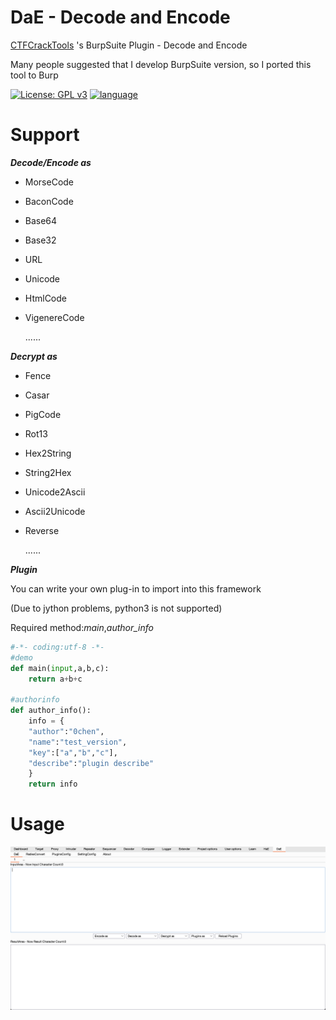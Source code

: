# DaE - Decode and Encode
[CTFCrackTools](https://github.com/Acmesec/CTFCrackTools) 's BurpSuite Plugin - Decode and Encode

Many people suggested that I develop BurpSuite version, so I ported this tool to Burp

 [![License: GPL v3](https://img.shields.io/badge/License-GPL%20v3-blue.svg)](https://github.com/0Chencc/DaE/blob/main/LICENSE)
 [![language](https://img.shields.io/badge/Language-Java/Kotlin-orange.svg)](https://github.com/0Chencc/DaE/)
# Support

***Decode/Encode as***
 - MorseCode

 - BaconCode

 - Base64

 - Base32

 - URL

 - Unicode

 - HtmlCode

 - VigenereCode

   ......

***Decrypt as***

 - Fence

 - Casar

 - PigCode

 - Rot13

 - Hex2String

 - String2Hex

 - Unicode2Ascii

 - Ascii2Unicode

 - Reverse

   ......

***Plugin***

You can write your own plug-in to import into this framework

(Due to jython problems, python3 is not supported)

Required method:*main*,*author_info*

```python
#-*- coding:utf-8 -*-
#demo
def main(input,a,b,c):
    return a+b+c
  
#authorinfo
def author_info():
    info = {
    "author":"0chen",
    "name":"test_version",
    "key":["a","b","c"],
    "describe":"plugin describe"
    }
    return info
```



# Usage

![](img/1.png)
